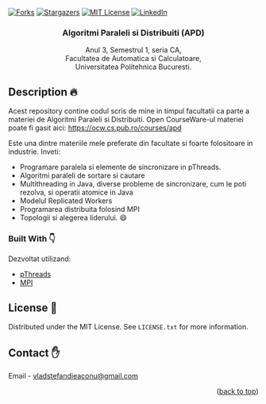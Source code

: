 <div id="top">

<!-- PROJECT SHIELDS -->
[![Forks][forks-shield]][forks-url]
[![Stargazers][stars-shield]][stars-url]
[![MIT License][license-shield]][license-url]
[![LinkedIn][linkedin-shield]][linkedin-url]


<h3 align="center">Algoritmi Paraleli si Distribuiti (APD)</h3>

  <p align="center">
    Anul 3, Semestrul 1, seria CA,
    <br />
    Facultatea de Automatica si Calculatoare,
    <br />
    Universitatea Politehnica Bucuresti.
  </p>
</div>


<!-- PROJECT DESCRIPTION -->
## Description :fire:

Acest repository contine codul scris de mine in timpul facultatii ca parte a materiei de Algoritmi Paraleli si Distribuiti.
Open CourseWare-ul materiei poate fi gasit aici: https://ocw.cs.pub.ro/courses/apd

Este una dintre materiile mele preferate din facultate si foarte folositoare in industrie. Inveti:
* Programare paralela si elemente de sincronizare in pThreads.
* Algoritmi paraleli de sortare si cautare
* Multithreading in Java, diverse probleme de sincronizare, cum le poti rezolva, si operatii atomice in Java
* Modelul Replicated Workers
* Programarea distribuita folosind MPI
* Topologii si alegerea liderului. :smile:

### Built With :point_down:
Dezvoltat utilizand:
* [pThreads](https://www.cs.cmu.edu/afs/cs/academic/class/15492-f07/www/pthreads.html)
* [MPI](https://www.open-mpi.org/)

<!-- LICENSE -->
## License :facepunch:

Distributed under the MIT License. See `LICENSE.txt` for more information.

<!-- CONTACT -->
## Contact :hand:
Email - vladstefandieaconu@gmail.com
<p align="right">(<a href="#top">back to top</a>)</p>

<!-- MARKDOWN LINKS & IMAGES -->
<!-- https://www.markdownguide.org/basic-syntax/#reference-style-links -->
[forks-shield]: https://img.shields.io/github/forks/VladStefanDieaconu/APD.svg
[forks-url]: https://github.com/VladStefanDieaconu/APD/network/members
[stars-shield]: https://img.shields.io/github/stars/VladStefanDieaconu/APD.svg
[stars-url]: https://github.com/VladStefanDieaconu/APD/stargazers
[license-shield]: https://img.shields.io/github/license/VladStefanDieaconu/APD.svg
[license-url]: https://github.com/VladStefanDieaconu/APD/blob/master/LICENSE.txt
[linkedin-shield]: https://img.shields.io/badge/-LinkedIn-black.svg?&logo=linkedin&colorB=555
[linkedin-url]: https://linkedin.com/in/VladStefanDieaconu
